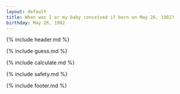 ```yaml
---
layout: default
title: When was I or my baby conceived if born on May 26, 1902?
birthday: May 26, 1902
---
```


{% include header.md %}

{% include guess.md %}

{% include calculate.md %}

{% include safety.md %}

{% include footer.md %}



